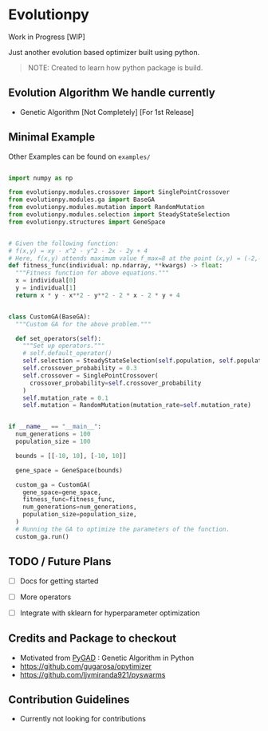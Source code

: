 # Evolutionpy

Work in Progress [WIP]

Just another evolution based optimizer built using python.

> NOTE:
> Created to learn how python package is build.


## Evolution Algorithm We handle currently

-   Genetic Algorithm [Not Completely] [For 1st Release]

## Minimal Example

Other Examples can be found on `examples/`

```python

import numpy as np

from evolutionpy.modules.crossover import SinglePointCrossover
from evolutionpy.modules.ga import BaseGA
from evolutionpy.modules.mutation import RandomMutation
from evolutionpy.modules.selection import SteadyStateSelection
from evolutionpy.structures import GeneSpace


# Given the following function:
# f(x,y) = xy - x^2 - y^2 - 2x - 2y + 4
# Here, f(x,y) attends maximum value f_max=8 at the point (x,y) = (-2,-2)
def fitness_func(individual: np.ndarray, **kwargs) -> float:
  """Fitness function for above equations."""
  x = individual[0]
  y = individual[1]
  return x * y - x**2 - y**2 - 2 * x - 2 * y + 4


class CustomGA(BaseGA):
  """Custom GA for the above problem."""

  def set_operators(self):
    """Set up operators."""
    # self.default_operator()
    self.selection = SteadyStateSelection(self.population, self.population_size)
    self.crossover_probability = 0.3
    self.crossover = SinglePointCrossover(
      crossover_probability=self.crossover_probability
    )
    self.mutation_rate = 0.1
    self.mutation = RandomMutation(mutation_rate=self.mutation_rate)


if __name__ == "__main__":
  num_generations = 100
  population_size = 100

  bounds = [[-10, 10], [-10, 10]]

  gene_space = GeneSpace(bounds)

  custom_ga = CustomGA(
    gene_space=gene_space,
    fitness_func=fitness_func,
    num_generations=num_generations,
    population_size=population_size,
  )
  # Running the GA to optimize the parameters of the function.
  custom_ga.run()
```


## TODO / Future Plans

-   [ ] Docs for getting started
-   [ ] More operators
-   [ ] Integrate with sklearn for hyperparameter optimization


## Credits and Package to checkout

-   Motivated from [PyGAD](https://github.com/ahmedfgad/GeneticAlgorithmPython) : Genetic Algorithm in Python
-   <https://github.com/gugarosa/opytimizer>
-   <https://github.com/ljvmiranda921/pyswarms>


## Contribution Guidelines

-   Currently not looking for contributions
